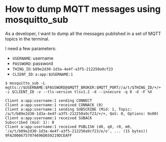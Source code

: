 # How to dump MQTT messages using mosquitto_sub

As a developer, I want to dump all the messages published in a set of MQTT topics in the terminal.

I need a few parameters:

 - `USERNAME`: username
 - `PASSWORD`: password
 - `THING_ID`: `b89e2d30-1d3a-4e4f-a3f5-212250a9cf23`
 - `CLIENT_ID`: `a:app:$USERNAME:1`


```shell
$ mosquitto_sub -L mqtts://$USERNAME:$PASSWORD@$MQTT_BROKER:$MQTT_PORT//a/t/$THING_ID/+/+ -i $CLIENT_ID -v --tls-version tlsv1.2 -d --insecure -q 0 -d -F %X

Client a:app:username:1 sending CONNECT
Client a:app:username:1 received CONNACK (0)
Client a:app:username:1 sending SUBSCRIBE (Mid: 1, Topic: /a/t/b89e2d30-1d3a-4e4f-a3f5-212250a9cf23/+/+, QoS: 0, Options: 0x00)
Client a:app:username:1 received SUBACK
Subscribed (mid: 1): 0
Client a:app:username:1 received PUBLISH (d0, q0, r0, m0, '/a/t/b89e2d30-1d3a-4e4f-a3f5-212250a9cf23/e/o', ... (15 bytes))
9FA20066757074696D650219DCEAFF

```

